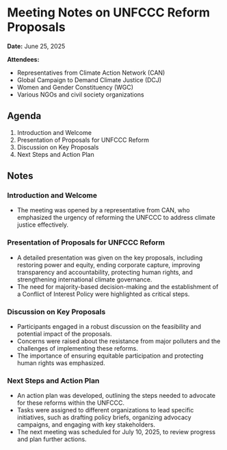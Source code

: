 # Meeting Notes on UNFCCC Reform Proposals

**Date:** June 25, 2025

**Attendees:**
- Representatives from Climate Action Network (CAN)
- Global Campaign to Demand Climate Justice (DCJ)
- Women and Gender Constituency (WGC)
- Various NGOs and civil society organizations

## Agenda
1. Introduction and Welcome
2. Presentation of Proposals for UNFCCC Reform
3. Discussion on Key Proposals
4. Next Steps and Action Plan

## Notes

### Introduction and Welcome
- The meeting was opened by a representative from CAN, who emphasized the urgency of reforming the UNFCCC to address climate justice effectively.

### Presentation of Proposals for UNFCCC Reform
- A detailed presentation was given on the key proposals, including restoring power and equity, ending corporate capture, improving transparency and accountability, protecting human rights, and strengthening international climate governance.
- The need for majority-based decision-making and the establishment of a Conflict of Interest Policy were highlighted as critical steps.

### Discussion on Key Proposals
- Participants engaged in a robust discussion on the feasibility and potential impact of the proposals.
- Concerns were raised about the resistance from major polluters and the challenges of implementing these reforms.
- The importance of ensuring equitable participation and protecting human rights was emphasized.

### Next Steps and Action Plan
- An action plan was developed, outlining the steps needed to advocate for these reforms within the UNFCCC.
- Tasks were assigned to different organizations to lead specific initiatives, such as drafting policy briefs, organizing advocacy campaigns, and engaging with key stakeholders.
- The next meeting was scheduled for July 10, 2025, to review progress and plan further actions.
